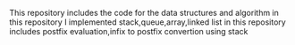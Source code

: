 This  repository includes the code for the data structures and algorithm 
in this repository I implemented stack,queue,array,linked list
in this repository includes postfix evaluation,infix to postfix convertion using stack
